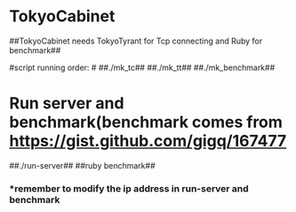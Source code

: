 #	TokyoCabinet	#
##TokyoCabinet needs TokyoTyrant for Tcp connecting and Ruby for benchmark##

#script running order: #
##./mk_tc##
##./mk_tt##
##./mk_benchmark##
#	Run server and benchmark(benchmark comes from https://gist.github.com/gigq/167477	#
##./run-server##
##ruby benchmark##
###	*remember to modify the ip address in run-server and benchmark  ###
